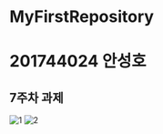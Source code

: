# MyFirstRepository
201744024 안성호
=============
7주차 과제
-------------
![1](https://user-images.githubusercontent.com/71436554/115989391-12748d00-a5f9-11eb-90be-ef9eff1a6879.png)
![2](https://user-images.githubusercontent.com/71436554/115989394-143e5080-a5f9-11eb-9816-0855eaee83b7.png)
